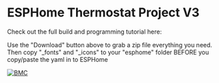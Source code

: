 # ESPHome Thermostat Project V3

Check out the full build and programming tutorial here:

Use the "Download" button above to grab a zip file everything you need.
Then copy "_fonts" and "_icons" to your "esphome" folder BEFORE you copy/paste the yaml in to ESPHome

[![BMC](https://www.buymeacoffee.com/assets/img/custom_images/white_img.png)](https://www.buymeacoffee.com/3ative)
